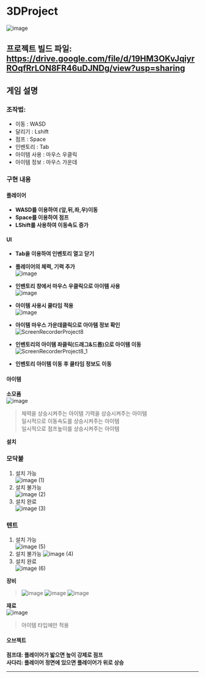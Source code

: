 # 3DProject
![image](https://github.com/ACEDIA2567/3DProject/assets/167046611/20bea5c0-ea4b-4113-be31-07163f9cc876)

## 프로젝트 빌드 파일: https://drive.google.com/file/d/19HM3OKvJqiyrROqfRrLON8FR46uDJNDg/view?usp=sharing

## 게임 설명
### 조작법:
- 이동 : WASD
- 달리기 : Lshift
- 점프 : Space
- 인벤토리 : Tab
- 아이템 사용 : 마우스 우클릭
- 아이템 정보 : 마우스 가운데

### 구현 내용
#### 플레이어
- **WASD를 이용하여 (앞,뒤,좌,우)이동**
- **Space를 이용하여 점프**
- **LShift를 사용하여 이동속도 증가**

#### UI
- **Tab을 이용하여 인벤토리 열고 닫기**
- **플레이어의 체력, 기력 추가**  
![image](https://github.com/ACEDIA2567/3DProject/assets/167046611/6059842e-6991-454c-a296-51d1b3749cfd)  

- **인벤토리 창에서 마우스 우클릭으로 아이템 사용**  
![image](https://github.com/ACEDIA2567/3DProject/assets/167046611/8f7f3535-9bb0-4642-a4c9-a5807f74d4ef)  

- **아이템 사용시 쿨타임 적용**  
![image](https://github.com/ACEDIA2567/3DProject/assets/167046611/d03eae03-6283-452d-9876-d06ffc8ae25c)  

- **아이템 마우스 가운데클릭으로 아아템 정보 확인**  
![ScreenRecorderProject8](https://github.com/ACEDIA2567/3DProject/assets/101154683/295408be-bea4-417e-901a-31c812448c8b)  
  
- **인벤토리의 아이템 좌클릭(드래그&드롭)으로 아이템 이동**  
![ScreenRecorderProject8_1](https://github.com/ACEDIA2567/3DProject/assets/101154683/2f647262-eeea-4ab7-bb49-3df71517a2aa)   

- **인벤토리 아이템 이동 후 쿨타임 정보도 이동**  

#### 아이템
**소모품**  
![image](https://github.com/ACEDIA2567/3DProject/assets/167046611/4b3b8588-3ab3-4363-8510-51a53913fdc8)
> 체력을 상승시켜주는 아이템
> 기력을 상승시켜주는 아이템  
> 일시적으로 이동속도를 상승시켜주는 아이템  
> 일시적으로 점프높이를 상승시켜주는 아이템  

**설치**  
### 모닥불  
1. 설치 가능  
![image (1)](https://github.com/ACEDIA2567/3DProject/assets/101154683/4ca29249-a819-4ff2-9725-e10dda3249ef)     
2. 설치 불가능   
![image (2)](https://github.com/ACEDIA2567/3DProject/assets/101154683/9ca80f35-38ad-4bd6-9268-bf056d96c922)        
3. 설치 완료   
![image (3)](https://github.com/ACEDIA2567/3DProject/assets/101154683/735eac5e-789e-4ddc-99e2-7fcf51a4df9f)    

### 텐트  
1. 설치 가능     
![image (5)](https://github.com/ACEDIA2567/3DProject/assets/101154683/7cf3429d-04ad-4479-8be1-7ee923a5792e)  
2. 설치 불가능
![image (4)](https://github.com/ACEDIA2567/3DProject/assets/101154683/b8532bf6-fae0-4e8b-9c20-5321ec702bf8)   
4. 설치 완료  
![image (6)](https://github.com/ACEDIA2567/3DProject/assets/101154683/baaec324-ed51-4388-964b-85b16f49f05f)  

**장비**
> ![image](https://github.com/ACEDIA2567/3DProject/assets/167046611/e5c31d0a-ff99-4bb9-a582-e426d3fc6468)
> ![image](https://github.com/ACEDIA2567/3DProject/assets/167046611/5eeb1f22-f405-41ed-a5fc-58ca222c63df)
> ![image](https://github.com/ACEDIA2567/3DProject/assets/167046611/14d986d3-51c2-4e6c-8214-b15d018edf80)




**재료**  
![image](https://github.com/ACEDIA2567/3DProject/assets/167046611/37e93c46-c466-4c98-b81f-e69245a0ded0)  
> 아이템 타입에만 적용


#### 오브젝트
**점프대: 플레이어가 밟으면 높이 강제로 점프**  
**사다리: 플레이어 정면에 있으면 플레이어가 위로 상승**

<hr>

